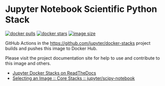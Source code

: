 # Jupyter Notebook Scientific Python Stack

[![docker pulls](https://img.shields.io/docker/pulls/jupyter/scipy-notebook.svg)](https://hub.docker.com/r/jupyter/scipy-notebook/)
[![docker stars](https://img.shields.io/docker/stars/jupyter/scipy-notebook.svg)](https://hub.docker.com/r/jupyter/scipy-notebook/)
[![image size](https://img.shields.io/docker/image-size/jupyter/scipy-notebook/latest)](https://hub.docker.com/r/jupyter/scipy-notebook/ "jupyter/scipy-notebook image size")

GitHub Actions in the <https://github.com/jupyter/docker-stacks> project builds and pushes this image to Docker Hub.

Please visit the project documentation site for help to use and contribute to this image and others.

- [Jupyter Docker Stacks on ReadTheDocs](https://jupyter-docker-stacks.readthedocs.io/en/latest/index.html)
- [Selecting an Image :: Core Stacks :: jupyter/scipy-notebook](https://jupyter-docker-stacks.readthedocs.io/en/latest/using/selecting.html#jupyter-scipy-notebook)
